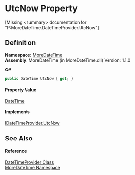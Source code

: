 # UtcNow Property


\[Missing &lt;summary&gt; documentation for "P:MoreDateTime.DateTimeProvider.UtcNow"\]



## Definition
**Namespace:** <a href="a0cf3e49-c538-3a00-719c-0d43250a2ae2">MoreDateTime</a>  
**Assembly:** MoreDateTime (in MoreDateTime.dll) Version: 1.1.0

**C#**
``` C#
public DateTime UtcNow { get; }
```



#### Property Value
<a href="https://learn.microsoft.com/dotnet/api/system.datetime" target="_blank" rel="noopener noreferrer">DateTime</a>

#### Implements
<a href="b21ecec1-b604-8a85-1fc7-dbc75c1854b6">IDateTimeProvider.UtcNow</a>  


## See Also


#### Reference
<a href="d3cc1d41-0cd0-55ed-a75c-885b8e87f23c">DateTimeProvider Class</a>  
<a href="a0cf3e49-c538-3a00-719c-0d43250a2ae2">MoreDateTime Namespace</a>  
